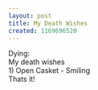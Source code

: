 ```yaml
---
layout: post
title: My Death Wishes
created: 1169696520
---
```

<p>Dying:<br />
	My death wishes<br />
	1) Open Casket - Smiling<br />
	Thats it!</p>
